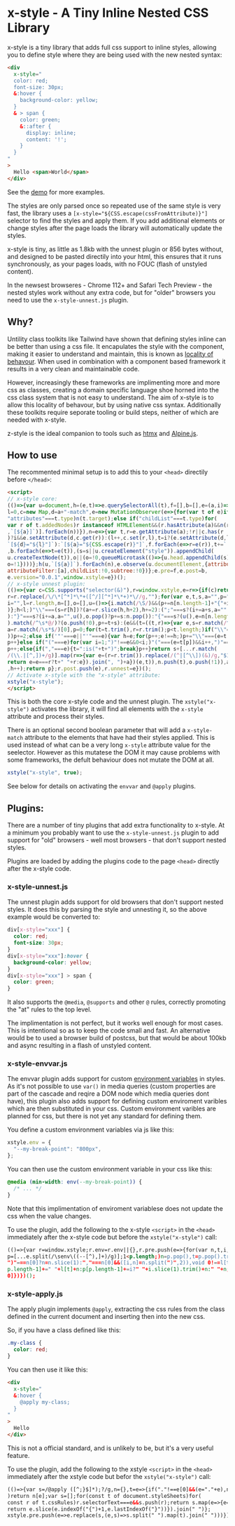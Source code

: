 # x-style - A Tiny Inline Nested CSS Library

x-style is a tiny library that adds full css support to inline styles, allowing you to
define style where they are being used with the new nested syntax:

```html
<div
  x-style="
  color: red;
  font-size: 30px;
  &:hover {
    background-color: yellow;
  }
  & > span {
    color: green;
    &::after {
      display: inline;
      content: '!';
    }
  }
"
>
  Hello <span>World</span>
</div>
```

See the [demo](http://samwillis.co.uk/x-style/) for more examples.

The styles are only parsed once so repeated use of the same style is very fast, the
library uses a `[x-style="${CSS.escape(cssFromAttribute)}"]` selector to find the
styles and apply them. If you add additional elements or change styles after the page 
loads the library will automatically update the styles.

x-style is tiny, as little as 1.8kb with the unnest plugin or 856 bytes without,
and designed to be pasted directily into your html, this ensures that it runs 
synchronously, as your pages loads, with no FOUC (flash of unstyled content).

In the newsest browseres - Chrome 112+ and Safari Tech Preview - the nested styles work
without any extra code, but for "older" browsers you need to use the `x-style-unnest.js`
plugin.

## Why?

Untility class toolkits like Tailwind have shown that defining styles inline can be
better than using a css file. It encapulates the style with the component, making it 
easier to understand and maintain, this is known as 
[locality of behavour](https://htmx.org/essays/locality-of-behaviour/). 
When used in combination with a component based framework it results in a very clean 
and maintainable code.

However, increasingly these frameworks are implimenting more and more css as classes, 
creating a domain specific language shoe horned into the css class system that is not 
easy to understand. The aim of x-style is to allow this locality of behavour, but by 
using native css syntax. Additionally these toolkits require seporate tooling or build 
steps, neither of which are needed with x-style.

z-style is the ideal companion to tools such as [htmx](http://htmx.org) and 
[Alpine.js](http://alpinejs.dev).

## How to use

The recommented minimal setup is to add this to your `<head>` directily before `</head>`:

```html
<script>
// x-style core:
(()=>{var u=document,h=(e,t)=>e.querySelectorAll(t),f=[],b=[],e=(a,i)=>{var s,o,
l=0,c=new Map,d=a+"-match",e=new MutationObserver(e=>{for(var t of e)if(
"attributes"===t.type)n(t.target);else if("childList"===t.type)for(
var r of t.addedNodes)r instanceof HTMLElement&&(r.hasAttribute(a)&&n(r),[...h(r
,`[${a}]`)].forEach(n))}),n=e=>{var t,r=e.getAttribute(a);!r||c.has(r
)?i&&e.setAttribute(d,c.get(r)):(l++,c.set(r,l),t=i?(e.setAttribute(d,l),
`[${d}="${l}"]`):`[${a}="${CSS.escape(r)}"]`,f.forEach(e=>r=e(r)),t+=` { ${r} }`
,b.forEach(e=>t=e(t)),(s=s||u.createElement("style")).appendChild(
u.createTextNode(t)),o||(o=!0,queueMicrotask(()=>{u.head.appendChild(s),s=null,
o=!1})))};h(u,`[${a}]`).forEach(n),e.observe(u.documentElement,{attributes:!0,
attributeFilter:[a],childList:!0,subtree:!0})};e.pre=f,e.post=b,
e.version="0.0.1",window.xstyle=e})();
// x-style unnest plugin:
(()=>{var c=CSS.supports("selector(&)"),r=window.xstyle,e=r=>{if(c)return r;
r=r.replace(/\/\*[^*]*\*+([^/][^*]*\*+)*\//g,"");for(var e,t,s,a="",p="",h=0,
i="",l=r.length,n=[],o=[],u=()=>{i.match(/\S/)&&(p+=n[n.length-1]+"{"+i+"}",i=""
)};h<l;)"\\"===(s=r[h])?(a+=r.slice(h,h+2),h+=2):(";"===s?(i+=a+s,a=""
):"}"===s?(i+=a,a="",u(),o.pop()?p+=s:n.pop()):"{"===s?(u(),e=n[n.length-1],(t=a
).match(/^\s*@/)?(o.push(!0),p+=t+s):(e&&(t=((t,r)=>{var e,s=r.match(/^\s*/)[0],
a=r.match(/\s*$/)[0],p=0;for(t=t.trim(),r=r.trim();p<t.length;)if("\\"===(e=t[p]
))p+=2;else if('"'===e||"'"===e){var h=e;for(p++;e!==h;)p+="\\"===(e=t[p])?2:1;
p++}else if("("===e)for(var i=1;")"!==e&&0<i;)"("===(e=t[p])&&i++,")"===e&&i--,
p++;else{if(","===e){t=":is("+t+")";break}p++}return s+[...r.match(
/(\\.|[^,])+/g)].map(r=>{var e=(r=r.trim()).replace(/(^|[^\\])(&)/g,"$1"+t);
return e=e===r?t+" "+r:e}).join(", ")+a})(e,t)),n.push(t),o.push(!1)),a=""):a+=s
,h++);return p};r.post.push(e),r.unnest=e})();
// Activate x-style with the "x-style" attribute:
xstyle("x-style");
</script>
```

This is both the core x-style code and the unnest plugin. The `xstyle("x-style")`
activates the library, it will find all elements with the `x-style` attribute and
process their styles.

There is an optional second boolean parameter that will add a `x-style-match` attribute
to the elements that have had their styles applied. This is used instead of what can
be a very long `x-style` attribute value for the seelector. However as this mutatese the
DOM it may cause problems with some frameworks, the defult behaviour does not mutate
the DOM at all.

```js
xstyle("x-style", true);
```

See below for details on activating the `envvar` and `@apply` plugins.

## Plugins:

There are a number of tiny plugins that add extra functionality to x-style. At a minimum
you probably want to use the `x-style-unnest.js` plugin to add support for "old"
browsers - well most browsers - that don't support nested styles.

Plugins are loaded by adding the plugins code to the page `<head>` directly after the
x-style code.

### x-style-unnest.js

The unnest plugin adds support for old browsers that don't support nested styles. It 
does this by parsing the style and unnesting it, so the above example would be 
converted to:

```css
div[x-style="xxx"] {
  color: red;
  font-size: 30px;
}
div[x-style="xxx"]:hover {
  background-color: yellow;
}
div[x-style="xxx"] > span {
  color: green;
}
```

It also supports the `@media`, `@supports` and other `@` rules, correctly promoting
the "at" rules to the top level.

The implimentation is not perfect, but it works well enough for most cases. This is
intentional so as to keep the code small and fast. An alternative would be to used
a browser build of postcss, but that would be about 100kb and async resulting in a
flash of unstyled content.

### x-style-envvar.js

The envvar plugin adds support for custom 
[environment variables](https://developer.mozilla.org/en-US/docs/Web/CSS/env)
in styles. As it's not possible to use `var()` in media queries (custom properties are 
part of the cascade and reqire a DOM node which media queries dont have), this plugin 
also adds support for defining custom enviroment varibles which are then substituted in 
your css. Custom environment varibles are planned for css, but there is not yet any 
standard for defining them.

You define a custom environment variables via js like this:

```js
xstyle.env = {
  "--my-break-point": "800px",
};
```

You can then use the custom environment variable in your css like this:

```css
@media (min-width: env(--my-break-point)) {
  /* ... */
}
```

Note that this implimentation of enviroment variablese does not update the css when the
value changes.

To use the plugin, add the following to the x-style `<script>` in the `<head>`
immediately after the x-style code but before the `xstyle("x-style")` call:

```html
(()=>{var r=window.xstyle;r.env=r.env||{},r.pre.push(e=>{for(var n,t,i,l=r.env,
p=[...e.split(/\senv\((--[^),]+)/g)];1<p.length;)n=p.pop(),t=p.pop().trim(),
")"===n[0]?n=n.slice(1):","===n[0]&&([i,n]=n.split(")",2)),void 0!==l[t]?p[
p.length-1]+=" "+l[t]+n:p[p.length-1]+=i?" "+i.slice(1).trim()+n:" "+n;return p[
0]})})();
```

### x-style-apply.js

The apply plugin implements `@apply`, extracting the css rules from the class defined in
the current document and inserting then into the new css.

So, if you have a class defined like this:

```css
.my-class {
  color: red;
}
```

You can then use it like this:

```html
<div
  x-style="
  &:hover {
    @apply my-class;
  }
"
>
  Hello
</div>
```

This is not a official standard, and is unlikely to be, but it's a very useful feature.


To use the plugin, add the following to the xstyle `<script>` in the `<head>`
immediately after the xstyle code but befor the `xstyle("x-style")` call:

```html
(()=>{var s=/@apply ([^;}$]*);?/g,n={},t=e=>{if("."!==e[0]&&(e="."+e),n[e]
)return n[e];var s=[];for(const t of document.styleSheets)for(
const r of t.cssRules)r.selectorText===e&&s.push(r);return s.map(e=>{e=e.cssText
return e.slice(e.indexOf("{")+1,e.lastIndexOf("}"))}).join(" ")};
xstyle.pre.push(e=>e.replace(s,(e,s)=>s.split(" ").map(t).join(" ")))})();
```
